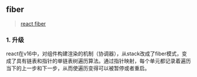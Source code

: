 ## fiber

> [react fiber](https://juejin.cn/post/6844903582622285831)

### 1. 升级
react在v16中，对组件构建渲染的机制（协调器），从stack改成了fiber模式，变成了具有链表和指针的单链表树遍历算法。通过指针映射，每个单元都记录着遍历当下的上一步和下一步，从而使遍历变得可以被暂停或者重启。

